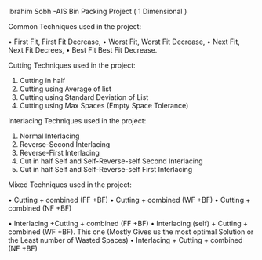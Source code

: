 
Ibrahim Sobh -AIS
Bin Packing Project ( 1 Dimensional )

Common Techniques used in the project:

•	First Fit, First Fit Decrease, 
•	Worst Fit, Worst Fit Decrease, 
•	Next Fit, Next Fit Decrees,
•	Best Fit Best Fit Decrease.

Cutting Techniques used in the project:

1.	Cutting in half
2.	Cutting using Average of list
3.	Cutting using Standard Deviation of List
4.	Cutting using Max Spaces (Empty Space Tolerance)

Interlacing Techniques used in the project:

1.	Normal Interlacing
2.	Reverse-Second Interlacing
3.	Reverse-First Interlacing
4.	Cut in half Self and Self-Reverse-self Second Interlacing
5.	Cut in half Self and Self-Reverse-self First Interlacing

Mixed Techniques used in the project:

•	Cutting + combined (FF +BF)
•	Cutting + combined (WF +BF)
•	Cutting + combined (NF +BF)

•	Interlacing +Cutting + combined (FF +BF)
•	Interlacing (self) + Cutting + combined (WF +BF).
  This one (Mostly Gives us the most optimal Solution or the Least number of Wasted Spaces)
•	Interlacing + Cutting + combined (NF +BF)




